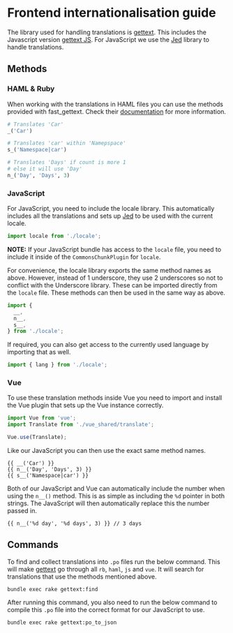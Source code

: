 # Frontend internationalisation guide

The library used for handling translations is [gettext][gettext_i18n_rails]. This includes the
Javascript version [gettext JS][gettext_i18n_rails_js]. For JavaScript we use the
[Jed][jed] library to handle translations.

## Methods

### HAML & Ruby

When working with the translations in HAML files you can use the methods provided with fast_gettext.
Check their [documentation][fast_gettext] for more information.

```ruby
# Translates 'Car'
_('Car')

# Translates 'car' within 'Namepspace'
s_('Namespace|car')

# Translates 'Days' if count is more 1
# else it will use 'Day'
n_('Day', 'Days', 3)
```

### JavaScript

For JavaScript, you need to include the locale library. This automatically includes all the
translations and sets up [Jed][jed] to be used with the current locale.

```javascript
import locale from './locale';
```

**NOTE:**
If your JavaScript bundle has access to the `locale` file, you need to include it inside
of the `CommonsChunkPlugin` for `locale`.

For convenience, the locale library exports the same method names as above. However, instead of 1
underscore, they use 2 underscores so not to conflict with the Underscore library. These can be
imported directly from the `locale` file. These methods can then be used in the same way as above.

```javascript
import {
  __,
  n__,
  s__,
} from './locale';
```

If required, you can also get access to the currently used language by importing that as well.

```javascript
import { lang } from './locale';
```

### Vue

To use these translation methods inside Vue you need to import and install the Vue plugin that sets
up the Vue instance correctly.

```javascript
import Vue from 'vue';
import Translate from './vue_shared/translate';

Vue.use(Translate);
```

Like our JavaScript you can then use the exact same method names.

```vue
{{ __('Car') }}
{{ n__('Day', 'Days', 3) }}
{{ s__('Namespace|car') }}
```

Both of our JavaScript and Vue can automatically include the number when using the `n__()` method.
This is as simple as including the `%d` pointer in both strings. The JavaScript will then
automatically replace this the number passed in.

```vue
{{ n__('%d day', '%d days', 3) }} // 3 days
```

## Commands

To find and collect translations into `.po` files run the below command. This will make
[gettext][gettext_i18n_rails] go through all `rb`, `haml`, `js` and `vue`. It will search for
translations that use the methods mentioned above.

```shell
bundle exec rake gettext:find
```

After running this command, you also need to run the below command to compile this `.po` file into
the correct format for our JavaScript to use.

```shell
bundle exec rake gettext:po_to_json
```

[gettext_i18n_rails]: https://github.com/grosser/gettext_i18n_rails
[gettext_i18n_rails_js]: https://github.com/webhippie/gettext_i18n_rails_js
[jed]: http://messageformat.github.io/Jed/
[fast_gettext]: https://github.com/grosser/fast_gettext
